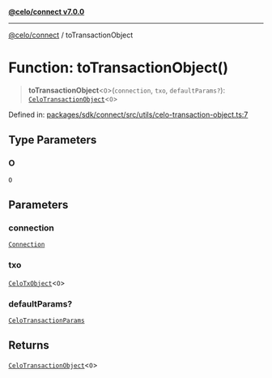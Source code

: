 [**@celo/connect v7.0.0**](../README.md)

***

[@celo/connect](../globals.md) / toTransactionObject

# Function: toTransactionObject()

> **toTransactionObject**\<`O`\>(`connection`, `txo`, `defaultParams?`): [`CeloTransactionObject`](../classes/CeloTransactionObject.md)\<`O`\>

Defined in: [packages/sdk/connect/src/utils/celo-transaction-object.ts:7](https://github.com/celo-org/developer-tooling/blob/master/packages/sdk/connect/src/utils/celo-transaction-object.ts#L7)

## Type Parameters

### O

`O`

## Parameters

### connection

[`Connection`](../classes/Connection.md)

### txo

[`CeloTxObject`](../interfaces/CeloTxObject.md)\<`O`\>

### defaultParams?

[`CeloTransactionParams`](../type-aliases/CeloTransactionParams.md)

## Returns

[`CeloTransactionObject`](../classes/CeloTransactionObject.md)\<`O`\>
